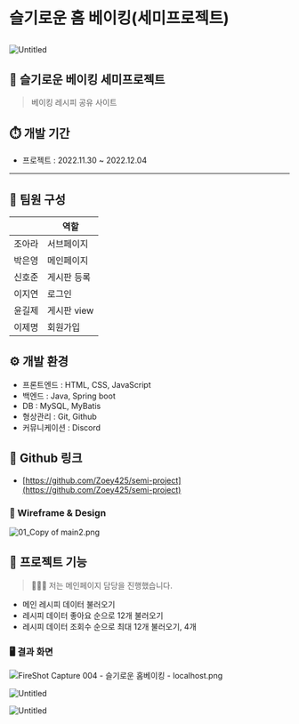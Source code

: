 # 슬기로운 홈 베이킹(세미프로젝트)

## 

![Untitled](%E1%84%89%E1%85%B3%E1%86%AF%E1%84%80%E1%85%B5%E1%84%85%E1%85%A9%E1%84%8B%E1%85%AE%E1%86%AB%20%E1%84%92%E1%85%A9%E1%86%B7%20%E1%84%87%E1%85%A6%E1%84%8B%E1%85%B5%E1%84%8F%E1%85%B5%E1%86%BC(%E1%84%89%E1%85%A6%E1%84%86%E1%85%B5%E1%84%91%E1%85%B3%E1%84%85%E1%85%A9%E1%84%8C%E1%85%A6%E1%86%A8%E1%84%90%E1%85%B3)%2031943fac908c4d718e45dd14520b78da/Untitled.png)

## 🥐  슬기로운 베이킹  세미프로젝트

> 베이킹 레시피 공유 사이트
> 

## ⏱️ 개발 기간

- 프로젝트 : 2022.11.30 ~ 2022.12.04

---

## 👥 팀원 구성

|  | 역할 |
| --- | --- |
| 조아라 | 서브페이지 |
| 박은영 | 메인페이지 |
| 신호준 | 게시판 등록 |
| 이지연 | 로그인 |
| 윤길제 | 게시판 view |
| 이제명 | 회원가입 |

## ⚙️ 개발 환경

- 프론트엔드 : HTML, CSS, JavaScript
- 백엔드 : Java, Spring boot
- DB : MySQL, MyBatis
- 형상관리 : Git, Github
- 커뮤니케이션 : Discord

## 🔗 Github 링크

- [https://github.com/Zoey425/semi-project](https://github.com/Zoey425/semi-project)

### 🎨 Wireframe & Design

![01_Copy of main2.png](%E1%84%89%E1%85%B3%E1%86%AF%E1%84%80%E1%85%B5%E1%84%85%E1%85%A9%E1%84%8B%E1%85%AE%E1%86%AB%20%E1%84%92%E1%85%A9%E1%86%B7%20%E1%84%87%E1%85%A6%E1%84%8B%E1%85%B5%E1%84%8F%E1%85%B5%E1%86%BC(%E1%84%89%E1%85%A6%E1%84%86%E1%85%B5%E1%84%91%E1%85%B3%E1%84%85%E1%85%A9%E1%84%8C%E1%85%A6%E1%86%A8%E1%84%90%E1%85%B3)%2031943fac908c4d718e45dd14520b78da/01_Copy_of_main2.png)

## 📌 프로젝트 기능

> 🙋🏻‍♀️ 저는 메인페이지 담당을 진행했습니다.
> 
- 메인 레시피 데이터 불러오기
- 레시피 데이터 좋아요 순으로 12개 불러오기
- 레시피 데이터 조회수 순으로 최대 12개 불러오기, 4개

### 🖥 결과 화면

![FireShot Capture 004 - 슬기로운 홈베이킹 - localhost.png](%E1%84%89%E1%85%B3%E1%86%AF%E1%84%80%E1%85%B5%E1%84%85%E1%85%A9%E1%84%8B%E1%85%AE%E1%86%AB%20%E1%84%92%E1%85%A9%E1%86%B7%20%E1%84%87%E1%85%A6%E1%84%8B%E1%85%B5%E1%84%8F%E1%85%B5%E1%86%BC(%E1%84%89%E1%85%A6%E1%84%86%E1%85%B5%E1%84%91%E1%85%B3%E1%84%85%E1%85%A9%E1%84%8C%E1%85%A6%E1%86%A8%E1%84%90%E1%85%B3)%2031943fac908c4d718e45dd14520b78da/FireShot_Capture_004_-_%25E1%2584%2589%25E1%2585%25B3%25E1%2586%25AF%25E1%2584%2580%25E1%2585%25B5%25E1%2584%2585%25E1%2585%25A9%25E1%2584%258B%25E1%2585%25AE%25E1%2586%25AB_%25E1%2584%2592%25E1%2585%25A9%25E1%2586%25B7%25E1%2584%2587%25E1%2585%25A6%25E1%2584%258B%25E1%2585%25B5%25E1%2584%258F%25E1%2585%25B5%25E1%2586%25BC_-_localhost.png)

![Untitled](%E1%84%89%E1%85%B3%E1%86%AF%E1%84%80%E1%85%B5%E1%84%85%E1%85%A9%E1%84%8B%E1%85%AE%E1%86%AB%20%E1%84%92%E1%85%A9%E1%86%B7%20%E1%84%87%E1%85%A6%E1%84%8B%E1%85%B5%E1%84%8F%E1%85%B5%E1%86%BC(%E1%84%89%E1%85%A6%E1%84%86%E1%85%B5%E1%84%91%E1%85%B3%E1%84%85%E1%85%A9%E1%84%8C%E1%85%A6%E1%86%A8%E1%84%90%E1%85%B3)%2031943fac908c4d718e45dd14520b78da/Untitled%201.png)

![Untitled](%E1%84%89%E1%85%B3%E1%86%AF%E1%84%80%E1%85%B5%E1%84%85%E1%85%A9%E1%84%8B%E1%85%AE%E1%86%AB%20%E1%84%92%E1%85%A9%E1%86%B7%20%E1%84%87%E1%85%A6%E1%84%8B%E1%85%B5%E1%84%8F%E1%85%B5%E1%86%BC(%E1%84%89%E1%85%A6%E1%84%86%E1%85%B5%E1%84%91%E1%85%B3%E1%84%85%E1%85%A9%E1%84%8C%E1%85%A6%E1%86%A8%E1%84%90%E1%85%B3)%2031943fac908c4d718e45dd14520b78da/Untitled%202.png)
